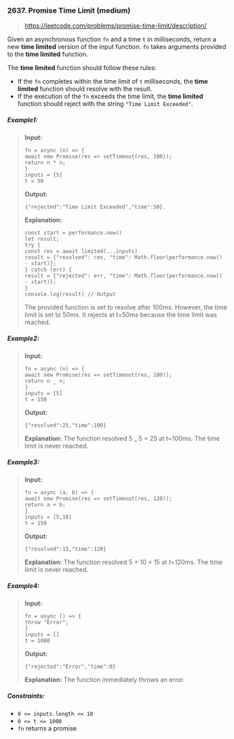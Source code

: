 ### 2637. Promise Time Limit (medium)

> https://leetcode.com/problems/promise-time-limit/description/

Given an asynchronous function `fn` and a time `t` in milliseconds, return a new **time limited** version of the input function. `fn` takes arguments provided to the **time limited** function.

The **time limited** function should follow these rules:

- If the `fn` completes within the time limit of `t` milliseconds, the **time limited** function should resolve with the result.
- If the execution of the `fn` exceeds the time limit, the **time limited** function should reject with the string `"Time Limit Exceeded"`.

##### Example1:

> **Input:**
>
> ```
> fn = async (n) => {
> await new Promise(res => setTimeout(res, 100));
> return n * n;
> }
> inputs = [5]
> t = 50
> ```
>
> **Output:**
>
> ```
> {"rejected":"Time Limit Exceeded","time":50}.
> ```
>
> **Explanation:**
>
> ```const limited = timeLimit(fn, t)
> const start = performance.now()
> let result;
> try {
> const res = await limited(...inputs)
> result = {"resolved": res, "time": Math.floor(performance.now() - start)};
> } catch (err) {
> result = {"rejected": err, "time": Math.floor(performance.now() - start)};
> }
> console.log(result) // Output
> ```
>
> The provided function is set to resolve after 100ms. However, the time limit is set to 50ms. It rejects at t=50ms because the time limit was reached.

##### Example2:

> **Input:**
>
> ```
> fn = async (n) => {
> await new Promise(res => setTimeout(res, 100));
> return n _ n;
> }
> inputs = [5]
> t = 150
> ```
>
> **Output:**
>
> ```
> {"resolved":25,"time":100}
> ```
>
> **Explanation:**
> The function resolved 5 \_ 5 = 25 at t=100ms. The time limit is never reached.

##### Example3:

> **Input:**
>
> ```
> fn = async (a, b) => {
> await new Promise(res => setTimeout(res, 120));
> return a + b;
> }
> inputs = [5,10]
> t = 150
> ```
>
> **Output:**
>
> ```
> {"resolved":15,"time":120}
> ```
>
> **Explanation:**
> ​​​​The function resolved 5 + 10 = 15 at t=120ms. The time limit is never reached.

##### Example4:

> **Input:**
>
> ```
> fn = async () => {
> throw "Error";
> }
> inputs = []
> t = 1000
> ```
>
> **Output:**
>
> ```
> {"rejected":"Error","time":0}
> ```
>
> **Explanation:**
> The function immediately throws an error.

##### Constraints:

- `0 <= inputs.length <= 10`
- `0 <= t <= 1000`
- `fn` returns a promise
